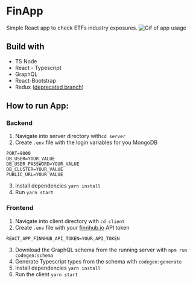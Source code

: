 # FinApp

Simple React app to check ETFs industry exposures.
![Gif of app usage](https://dev-to-uploads.s3.amazonaws.com/uploads/articles/oqrynkxswzew6gbbchse.gif)

## Build with
- TS Node
- React - Typescript
- GraphQL
- React-Bootstrap
- Redux ([deprecated branch](https://github.com/JanSysala/FinApp/tree/Redux_version))

## How to run App:

### Backend
1. Navigate into server directory with`cd server`
2. Create `.env` file with the login variables for you MongoDB 
```
PORT=9000
DB_USER=YOUR_VALUE
DB_USER_PASSWORD=YOUR_VALUE
DB_CLUSTER=YOUR_VALUE
PUBLIC_URL=YOUR_VALUE
```
3. Install dependencies `yarn install`
4. Run `yarn start`

### Frontend
1. Navigate into client directory with `cd client` 
2. Create `.env` file with your [finnhub.io](finnhub.io) API token
```
REACT_APP_FINNHUB_API_TOKEN=YOUR_API_TOKEN
```  
3. Download the GraphQL schema from the running server with `npm run codegen:schema`
4. Generate Typescript types from the schema with `codegen:generate`
5. Install dependencies `yarn install`
6. Run the client `yarn start`
